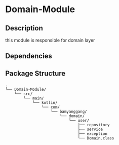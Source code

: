 # Domain-Module

## Description
this module is responsible for domain layer

## Dependencies

## Package Structure
```
.
└── Domain-Module/
    └── src/
        └── main/
            └── kotlin/
                └── com/
                    └── bamyanggang/
                        └── domain/
                            └── user/
                                ├── repository
                                ├── service
                                ├── exception
                                └── Domain.class
```